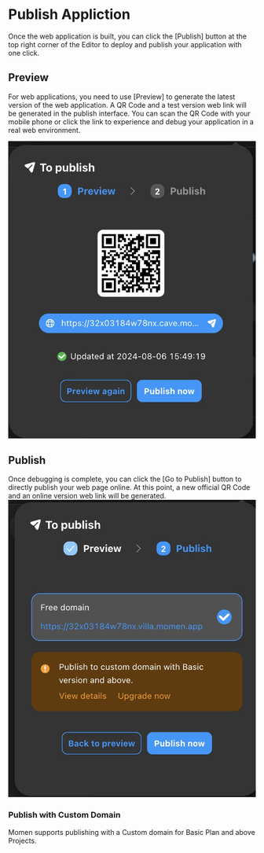 

# Publish Appliction
Once the web application is built, you can click the [Publish] button at the top right corner of the Editor to deploy and publish your application with one click.



## Preview 
For web applications, you need to use [Preview] to generate the latest version of the web application. A QR Code and a test version web link will be generated in the publish interface. You can scan the QR Code with your mobile phone or click the link to experience and debug your application in a real web environment.

![preview](../.gitbook/assets/publish/preview.jpeg)

## Publish
Once debugging is complete, you can click the [Go to Publish] button to directly publish your web page online. At this point, a new official QR Code and an online version web link will be generated.
![preview](../.gitbook/assets/publish/publish.jpeg)


### Publish with Custom Domain
Momen supports publishing with a Custom domain for Basic Plan and above Projects. 